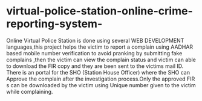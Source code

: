 # virtual-police-station-online-crime-reporting-system-
Online Virtual Police Station is done using several WEB DEVELOPMENT languages,this project helps the victim to report a complain using AADHAR based mobile number verification to avoid pranking by submitting fake complains ,then the victim can view the complain status and victim can able to download the FIR copy and they are been sent to the victims mail ID. There is an portal for the SHO (Station House Officer) where the SHO can Approve the complain after the investigation process.Only the approved FIR s can be downloaded by the victim using Unique number given to the victim while complaining.
